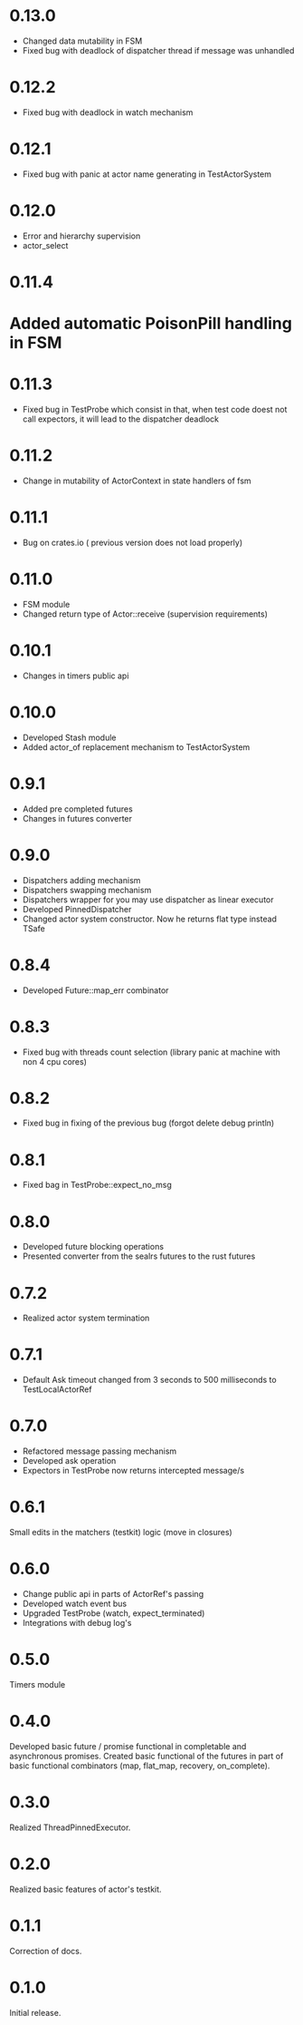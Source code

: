 # 0.13.0

* Changed data mutability in FSM
* Fixed bug with deadlock of dispatcher thread if message was unhandled

# 0.12.2

* Fixed bug with deadlock in watch mechanism

# 0.12.1

* Fixed bug with panic at actor name generating in TestActorSystem

# 0.12.0

* Error and hierarchy supervision
* actor_select

# 0.11.4

# Added automatic PoisonPill handling in FSM

# 0.11.3

* Fixed bug in TestProbe which consist in that, when test code doest not call expectors, it will lead to the dispatcher deadlock

# 0.11.2

* Change in mutability of ActorContext in state handlers of fsm

# 0.11.1

* Bug on crates.io ( previous version does not load properly)

# 0.11.0

* FSM module
* Changed return type of Actor::receive (supervision requirements)

# 0.10.1

* Changes in timers public api

# 0.10.0

* Developed Stash module
* Added actor_of replacement mechanism to TestActorSystem

# 0.9.1

* Added pre completed futures
* Changes in futures converter

# 0.9.0

* Dispatchers adding mechanism
* Dispatchers swapping mechanism
* Dispatchers wrapper for you may use dispatcher as linear executor
* Developed PinnedDispatcher
* Changed actor system constructor. Now he returns flat type instead TSafe

# 0.8.4

* Developed Future::map_err combinator

# 0.8.3

* Fixed bug with threads count selection (library panic at machine with non 4 cpu cores)

# 0.8.2

* Fixed bug in fixing of the previous bug (forgot delete debug println)

# 0.8.1

* Fixed bag in TestProbe::expect_no_msg

# 0.8.0

* Developed future blocking operations
* Presented converter from the sealrs futures to the rust futures

# 0.7.2

* Realized actor system termination

# 0.7.1

* Default Ask timeout changed from 3 seconds to 500 milliseconds to TestLocalActorRef

# 0.7.0

* Refactored message passing mechanism
* Developed ask operation
* Expectors in TestProbe now returns intercepted message/s

# 0.6.1

Small edits in the matchers (testkit) logic (move in closures)

# 0.6.0

* Change public api in parts of ActorRef's passing
* Developed watch event bus
* Upgraded TestProbe (watch, expect_terminated)
* Integrations with debug log's

# 0.5.0

Timers module

# 0.4.0

Developed basic future / promise functional in completable and asynchronous promises. Created basic functional of the futures in part of basic functional combinators (map, flat_map, recovery, on_complete).

# 0.3.0

Realized ThreadPinnedExecutor.

# 0.2.0

Realized basic features of actor's testkit.

# 0.1.1

Correction of docs.

# 0.1.0

Initial release.
